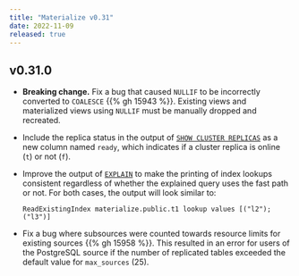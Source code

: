 ```yaml
---
title: "Materialize v0.31"
date: 2022-11-09
released: true
---
```


## v0.31.0

* **Breaking change.** Fix a bug that caused `NULLIF` to be incorrectly
    converted to `COALESCE` {{% gh 15943 %}}. Existing views and materialized
    views using `NULLIF` must be manually dropped and recreated.

* Include the replica status in the output of [`SHOW CLUSTER REPLICAS`](/sql/show-cluster-replicas/)
  as a new column named `ready`, which indicates if a cluster replica is
  online (`t`) or not (`f`).

* Improve the output of [`EXPLAIN`](/sql/explain/) to make the printing of index
  lookups consistent regardless of whether the explained query uses the fast
  path or not. For both cases, the output will look similar to:

  ```nofmt
  ReadExistingIndex materialize.public.t1 lookup values [("l2"); ("l3")]
  ```

* Fix a bug where subsources were counted towards resource limits for existing
  sources {{% gh 15958 %}}. This resulted in an error for users of the PostgreSQL
  source if the number of replicated tables exceeded the default value for
  `max_sources` (25).
